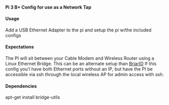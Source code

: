 #### Pi 3 B+ Config for use as a Network Tap 

#### Usage
Add a USB Ethernet Adapter to the pi and setup the pi w/the included configs

#### Expectations
The PI will sit between your Cable Modem and Wireless Router using a Linux Ethernet Bridge.
This can be an alternate setup than [BriarID](https://github.com/musicmancorley/BriarIDS)
If this config you'l have both Ethernet ports without an IP, but have the PI be accessible via ssh through the local wireless AP for admin access with ssh. 

#### Dependencies 
apt-get install bridge-utils
